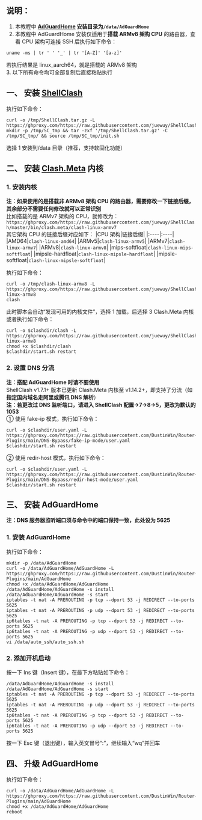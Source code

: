 ## 说明：
1. 本教程中 **[AdGuardHome](https://github.com/AdguardTeam/AdGuardHome) 安装目录为`/data/AdGuardHome`**
2. 本教程中 AdGuardHome 安装仅适用于**搭载 ARMv8 架构 CPU** 的路由器，查看 CPU 架构可连接 SSH 后执行如下命令：
```
uname -ms | tr ' ' '_' | tr '[A-Z]' '[a-z]'
```
若执行结果是 linux_aarch64，就是搭载的 ARMv8 架构  
3. 以下所有命令均可全部复制后直接粘贴执行
## 一、 安装 [ShellClash](https://github.com/juewuy/ShellClash)
执行如下命令：
```
curl -o /tmp/ShellClash.tar.gz -L https://ghproxy.com/https://raw.githubusercontent.com/juewuy/ShellClash/master/bin/ShellClash.tar.gz
mkdir -p /tmp/SC_tmp && tar -zxf '/tmp/ShellClash.tar.gz' -C /tmp/SC_tmp/ && source /tmp/SC_tmp/init.sh
```
选择 1 安装到/data 目录（推荐，支持软固化功能）
## 二、 安装 [Clash.Meta](https://github.com/MetaCubeX/Clash.Meta) 内核
### 1. 安装内核
**注：如果使用的是搭载非 ARMv8 架构 CPU 的路由器，需要修改一下链接后缀，其余部分不需要任何修改就可以正常识别**  
比如搭载的是 ARMv7 架构的 CPU，就修改为：  
`https://ghproxy.com/https://raw.githubusercontent.com/juewuy/ShellClash/master/bin/clash.meta/clash-linux-armv7`  
其它架构 CPU 的链接后缀对应如下：
|CPU 架构|链接后缀|
|:----|:----|
|AMD64|`clash-linux-amd64`|
|ARMv5|`clash-linux-armv5`|
|ARMv7|`clash-linux-armv7`|
|ARMv8|`clash-linux-armv8`|
|mips-softfloat|`clash-linux-mips-softfloat`|
|mipsle-hardfloat|`clash-linux-mipsle-hardfloat`|
|mipsle-softfloat|`clash-linux-mipsle-softfloat`|

执行如下命令：
```
curl -o /tmp/clash-linux-armv8 -L https://ghproxy.com/https://raw.githubusercontent.com/juewuy/ShellClash/master/bin/clash.meta/clash-linux-armv8
clash
```
此时脚本会自动“发现可用的内核文件”，选择 1 加载，后选择 3 Clash.Meta 内核  
或者执行如下命令：
```
curl -o $clashdir/clash -L https://ghproxy.com/https://raw.githubusercontent.com/juewuy/ShellClash/master/bin/clash.meta/clash-linux-armv8
chmod +x $clashdir/clash
$clashdir/start.sh restart
```  
### 2. 设置 DNS 分流
**注：搭配 AdGuardHome 时请不要使用**  
ShellClash v1.7.1+ 版本已更新 Clash.Meta 内核至 v1.14.2+，即支持了分流（如**指定国内域名走阿里或腾讯 DNS 解析**）  
**注：若更改过 DNS 监听端口，请进入 ShellClash 配置->7->8->5，更改为默认的 1053**  
① 使用 fake-ip 模式，执行如下命令：
```
curl -o $clashdir/user.yaml -L https://ghproxy.com/https://raw.githubusercontent.com/DustinWin/Router-Plugins/main/DNS-Bypass/fake-ip-mode/user.yaml
$clashdir/start.sh restart
```
② 使用 redir-host 模式，执行如下命令：
```
curl -o $clashdir/user.yaml -L https://ghproxy.com/https://raw.githubusercontent.com/DustinWin/Router-Plugins/main/DNS-Bypass/redir-host-mode/user.yaml
$clashdir/start.sh restart
```
## 三、 安装 AdGuardHome
**注：DNS 服务器监听端口须与命令中的端口保持一致，此处设为 5625**
### 1. 安装 AdGuardHome
执行如下命令：
```
mkdir -p /data/AdGuardHome
curl -o /data/AdGuardHome/AdGuardHome -L https://ghproxy.com/https://raw.githubusercontent.com/DustinWin/Router-Plugins/main/AdGuardHome
chmod +x /data/AdGuardHome/AdGuardHome
/data/AdGuardHome/AdGuardHome -s install
/data/AdGuardHome/AdGuardHome -s start
iptables -t nat -A PREROUTING -p tcp --dport 53 -j REDIRECT --to-ports 5625
iptables -t nat -A PREROUTING -p udp --dport 53 -j REDIRECT --to-ports 5625
ip6tables -t nat -A PREROUTING -p tcp --dport 53 -j REDIRECT --to-ports 5625
ip6tables -t nat -A PREROUTING -p udp --dport 53 -j REDIRECT --to-ports 5625
vi /data/auto_ssh/auto_ssh.sh
```
### 2. 添加开机启动
按一下 Ins 键（Insert 键），在最下方粘贴如下命令：
```
/data/AdGuardHome/AdGuardHome -s install
/data/AdGuardHome/AdGuardHome -s start
iptables -t nat -A PREROUTING -p tcp --dport 53 -j REDIRECT --to-ports 5625
iptables -t nat -A PREROUTING -p udp --dport 53 -j REDIRECT --to-ports 5625
ip6tables -t nat -A PREROUTING -p tcp --dport 53 -j REDIRECT --to-ports 5625
ip6tables -t nat -A PREROUTING -p udp --dport 53 -j REDIRECT --to-ports 5625
```
按一下 Esc 键（退出键），输入英文冒号“:”，继续输入“wq”并回车
## 四、 升级 AdGuardHome
执行如下命令：
```
curl -o /data/AdGuardHome/AdGuardHome -L https://ghproxy.com/https://raw.githubusercontent.com/DustinWin/Router-Plugins/main/AdGuardHome
chmod +x /data/AdGuardHome/AdGuardHome
reboot
```
